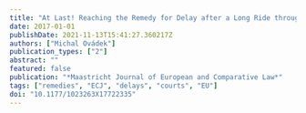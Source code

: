 ```yaml
---
title: "At Last! Reaching the Remedy for Delay after a Long Ride through the EU Judicial System, Case T 577/14 Gascogne Sack Deutschland and Gascogne v. European Union, EU:T:2017:1"
date: 2017-01-01
publishDate: 2021-11-13T15:41:27.360217Z
authors: ["Michal Ovádek"]
publication_types: ["2"]
abstract: ""
featured: false
publication: "*Maastricht Journal of European and Comparative Law*"
tags: ["remedies", "ECJ", "delays", "courts", "EU"]
doi: "10.1177/1023263X17722335"
---
```


